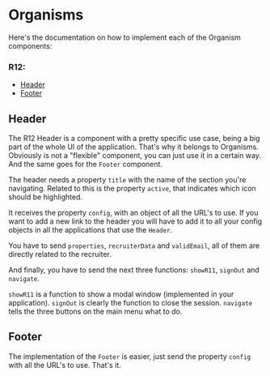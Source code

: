 # Organisms
Here's the documentation on how to implement each of the Organism components:

### R12:
- [Header](#header)
- [Footer](#footer)

## Header
The R12 Header is a component with a pretty specific use case, being a big part of the whole UI of the application. That's why it belongs to Organisms. Obviously is not a "flexible" component, you can just use it in a certain way. And the same goes for the `Footer` component.

The header needs a property `title` with the name of the section you're navigating. Related to this is the property `active`, that indicates which icon should be highlighted.

It receives the property `config`, with an object of all the URL's to use. If you want to add a new link to the header you will have to add it to all your config objects in all the applications that use the `Header`.

You have to send `properties`, `recruiterData` and `validEmail`, all of them are directly related to the recruiter.

And finally, you have to send the next three functions: `showR11`, `signOut` and `navigate`.

`showR11` is a function to show a modal window (implemented in your application). `signOut` is clearly the function to close the session. `navigate` tells the three buttons on the main menu what to do.

## Footer
The implementation of the `Footer` is easier, just send the property `config` with all the URL's to use. That's it.